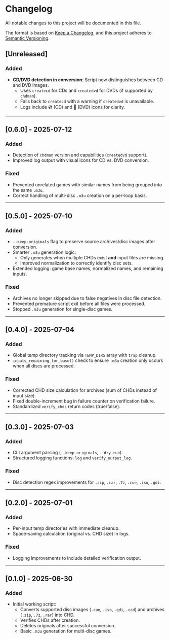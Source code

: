 # Changelog
All notable changes to this project will be documented in this file.

The format is based on [Keep a Changelog](https://keepachangelog.com/en/1.0.0/),
and this project adheres to [Semantic Versioning](https://semver.org/spec/v2.0.0.html).

## [Unreleased]

### Added
- **CD/DVD detection in conversion**: Script now distinguishes between CD and DVD images.
  - Uses `createcd` for CDs and `createdvd` for DVDs (if supported by `chdman`).
  - Falls back to `createcd` with a warning if `createdvd` is unavailable.
  - Logs include 💿 (CD) and 📀 (DVD) icons for clarity.

---

## [0.6.0] - 2025-07-12
### Added
- Detection of `chdman` version and capabilities (`createdvd` support).
- Improved log output with visual icons for CD vs. DVD conversion.

### Fixed
- Prevented unrelated games with similar names from being grouped into the same `.m3u`.
- Correct handling of multi-disc `.m3u` creation on a per-loop basis.

---

## [0.5.0] - 2025-07-10
### Added
- `--keep-originals` flag to preserve source archives/disc images after conversion.
- Smarter `.m3u` generation logic:
  - Only generates when multiple CHDs exist **and** input files are missing.
  - Improved normalization to correctly identify disc sets.
- Extended logging: game base names, normalized names, and remaining inputs.

### Fixed
- Archives no longer skipped due to false negatives in disc file detection.
- Prevented premature script exit before all files were processed.
- Stopped `.m3u` generation for single-disc games.

---

## [0.4.0] - 2025-07-04
### Added
- Global temp directory tracking via `TEMP_DIRS` array with `trap` cleanup.
- `inputs_remaining_for_base()` check to ensure `.m3u` creation only occurs when all discs are processed.

### Fixed
- Corrected CHD size calculation for archives (sum of CHDs instead of input size).
- Fixed double-increment bug in failure counter on verification failure.
- Standardized `verify_chds` return codes (true/false).

---

## [0.3.0] - 2025-07-03
### Added
- CLI argument parsing (`--keep-originals`, `--dry-run`).
- Structured logging functions: `log` and `verify_output_log`.

### Fixed
- Disc detection regex improvements for `.zip`, `.rar`, `.7z`, `.cue`, `.iso`, `.gdi`.

---

## [0.2.0] - 2025-07-01
### Added
- Per-input temp directories with immediate cleanup.
- Space-saving calculation (original vs. CHD size) in logs.

### Fixed
- Logging improvements to include detailed verification output.

---

## [0.1.0] - 2025-06-30
### Added
- Initial working script:
  - Converts supported disc images (`.cue`, `.iso`, `.gdi`, `.ccd`) and archives (`.zip`, `.7z`, `.rar`) into CHD.
  - Verifies CHDs after creation.
  - Deletes originals after successful conversion.
  - Basic `.m3u` generation for multi-disc games.
